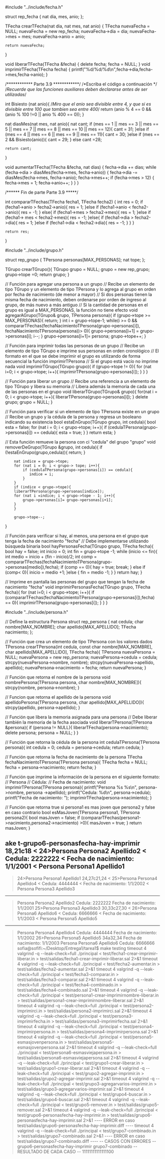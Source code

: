 
#include "../include/fecha.h"

struct rep_fecha {
    nat dia, mes, anio;
};

TFecha crearTFecha(nat dia, nat mes, nat anio) {
    TFecha nuevaFecha = NULL;
    nuevaFecha = new rep_fecha;
    nuevaFecha->dia = dia;
    nuevaFecha->mes = mes;
    nuevaFecha->anio = anio;

    return nuevaFecha;
}

void liberarTFecha(TFecha &fecha) {
    delete fecha;
    fecha = NULL;
}
void imprimirTFecha(TFecha fecha) {
    printf("%d/%d/%d\n",fecha->dia,fecha->mes,fecha->anio);
}

/************ Parte 3.9 ************/
/*Escriba el código a continuación */
/*Recuerde que las funciones auxiliares
  deben declararse antes de ser utilizadas*/

int Bisiesto (nat anio){
    /*Miro que el anio sea divisible entre 4,
    y que si es divisible entre 100 que tambien sea entre 400*/
    return (anio % 4 == 0 && (anio % 100 !=0 || anio % 400 == 0));
}

nat diasMes(nat mes, nat anio){
    nat cant;
    if (mes == 1 || mes == 3 || mes == 5 || mes == 7 || mes == 8 || mes == 10 || mes == 12){
        cant = 31;
    }else if (mes == 4 || mes == 6 || mes == 9 || mes == 11){
        cant = 30;
    }else if (mes == 2 && Bisiesto(anio)){
        cant = 29;
    } else cant =28;

    return cant;
}

void aumentarTFecha(TFecha &fecha, nat dias) {
    fecha->dia += dias;
    while (fecha->dia > diasMes(fecha->mes, fecha->anio)) {
        fecha->dia -= diasMes(fecha->mes, fecha->anio);
        fecha->mes++;
        if (fecha->mes > 12) {
            fecha->mes = 1;
            fecha->anio++;
            }
            }
}

/****** Fin de parte Parte 3.9 *****/

int compararTFechas(TFecha fecha1, TFecha fecha2) {
    int res = 0;
    if (fecha1->anio > fecha2->anio){
        res = 1;
    }else if (fecha1->anio < fecha2->anio){
        res = -1;
    } else{
        if (fecha1->mes > fecha2->mes){
            res = 1;
            }else if (fecha1-> mes < fecha2->mes){
                res = -1;
                }else{
                    if (fecha1->dia > fecha2->dia){
                        res = 1;
                        }else if (fecha1->dia < fecha2->dia){
                            res = -1;
                        }
                }
    }

    return res;
}

#include "../include/grupo.h"

struct rep_grupo {
    TPersona personas[MAX_PERSONAS];
    nat tope;
};

TGrupo crearTGrupo(){
    TGrupo grupo = NULL;
    grupo = new rep_grupo;
    grupo->tope =0; 
    return grupo;
}

// Función para agregar una persona a un grupo
// Recibe un elemento de tipo TGrupo y un elemento de tipo TPersona y lo agrega al grupo en orden por fecha de nacimiento (de menor a mayor)
// Si dos personas tienen la misma fecha de nacimiento, deben ordenarse por orden de ingreso al grupo, de más nuevo a más antiguo
// Si la cantidad de personas en el grupo es igual a MAX_PERSONAS, la función no tiene efecto
void agregarAGrupo(TGrupo& grupo, TPersona persona){
    if (grupo->tope >= MAX_PERSONAS){
        return;
        }
        int i = grupo->tope-1;
        while(i >= 0 && compararTFechas(fechaNacimientoTPersona(grupo->personas[i]), fechaNacimientoTPersona(persona))> 0){
            grupo->personas[i+1] = grupo->personas[i];
            i--;
        }
        grupo->personas[i+1]= persona;
        grupo->tope++;
}

// Función para imprimir todas las personas de un grupo
// Recibe un elemento de tipo TGrupo e imprime sus personas en orden cronológico
// El formato en el que se debe imprimir el grupo es utilizando de forma secuencial la función imprimirTPersona
// Si el grupo está vacío no imprime nada
void imprimirTGrupo(TGrupo grupo){
    if (grupo->tope != 0){
        for (nat i=0; i < grupo->tope; i++){
            imprimirTPersona(grupo->personas[i]);
        }
    }
}

// Función para liberar un grupo
// Recibe una referencia a un elemento de tipo TGrupo y libera su memoria
// Libera además la memoria de cada una de las personas en el grupo
void liberarTGrupo(TGrupo& grupo){
    for(nat i = 0; i < grupo->tope; i++){
        liberarTPersona(grupo->personas[i]);
    }
    delete grupo;
    grupo = NULL;
}


// Función para verificar si un elemento de tipo TPersona existe en un grupo
// Recibe un grupo y la cédula de la persona y regresa un booleano indicando su existencia
bool estaEnGrupo(TGrupo grupo, int cedula){
    bool esta = false;
    for (nat i = 0; i < grupo->tope; i++){
        if (cedulaTPersona(grupo->personas[i]) == cedula){
        esta = true;
        }
    }
	return esta;
}

// Esta función remueve la persona con ci "cedula" del grupo "grupo"
void removerDeGrupo(TGrupo &grupo, int cedula){
    if (!estaEnGrupo(grupo,cedula)){
        return;
        }
        
        nat indice = grupo->tope;
        for (nat i = 0; i < grupo-> tope; i++){
            if (cedulaTPersona(grupo->personas[i]) == cedula){
               indice = i;
            }
        }
        if (indice < grupo->tope){
        liberarTPersona(grupo->personas[indice]);
        for (nat i =indice; i < grupo->tope - 1; i++){
            grupo->personas[i]= grupo->personas[i+1];
        }
        }
        
        grupo->tope--;
     
}

// Función para verificar si hay, al menos, una persona en el grupo que tenga la fecha de nacimiento "fecha"
// Debe implementarse utilizando búsqueda binaria
bool hayPersonasFecha(TGrupo grupo, TFecha fecha){
    bool hay = false;
    int inicio = 0;
    int fin = grupo->tope -1;
    while (inicio <= fin){
        int medio = inicio + (fin - inicio)/2;
        int comp = compararTFechas(fechaNacimientoTPersona(grupo->personas[medio]),fecha);
        if (comp == 0){
            hay = true;
            break;
        } else if (comp< 0){
            inicio = medio +1;
        }else {
            fin = medio -1;
        }
    }
    return hay;
}

// Imprime en pantalla las personas del grupo que tengan la fecha de nacimiento "fecha" 
void imprimirPersonasFecha(TGrupo grupo, TFecha fecha){
    for (nat i=0; i < grupo->tope; i++){
        if (compararTFechas(fechaNacimientoTPersona(grupo->personas[i]),fecha) == 0){
               imprimirTPersona(grupo->personas[i]);
        }
    }
}

#include "../include/persona.h"

// Define la estructura Persona
struct rep_persona {
    nat cedula;
    char nombre[MAX_NOMBRE];
    char apellido[MAX_APELLIDO];
    TFecha nacimiento;
};

// Función que crea un elemento de tipo TPersona con los valores dados
TPersona crearTPersona(int cedula, const char nombre[MAX_NOMBRE], char apellido[MAX_APELLIDO], TFecha fecha){
    TPersona nuevaPersona = NULL;
    nuevaPersona = new rep_persona;
    nuevaPersona->cedula = cedula;
    strcpy(nuevaPersona->nombre, nombre);
    strcpy(nuevaPersona->apellido, apellido);
    nuevaPersona->nacimiento = fecha;
    return nuevaPersona;
}

// Función que retorna el nombre de la persona
void nombrePersona(TPersona persona, char nombre[MAX_NOMBRE]){
    strcpy(nombre, persona->nombre);
}

// Funcion que retorna el apellido de la persona
void apellidoPersona(TPersona persona, char apellido[MAX_APELLIDO]){
    strcpy(apellido, persona->apellido);
}

// Función que libera la memoria asignada para una persona
// Debe liberar también la memoria de la fecha asociada
void liberarTPersona(TPersona &persona){
    if (persona != NULL){
        liberarTFecha(persona->nacimiento);
    delete persona;
    persona = NULL;
}
}

// Función que retorna la cédula de la persona
int cedulaTPersona(TPersona persona){
    int cedula = 0;
	cedula = persona->cedula;
	return cedula;
}

// Función que retorna la fecha de nacimiento de la persona
TFecha fechaNacimientoTPersona(TPersona persona){
    TFecha fecha = NULL;
    fecha = persona->nacimiento;
	return fecha;
}

// Función que imprime la información de la persona en el siguiente formato:
// Persona <nombre> <apellido>
// Cédula: <cedula>
// Fecha de nacimiento: <fecha>
void imprimirTPersona(TPersona persona){
    printf("Persona %s %s\n", persona->nombre, persona ->apellido);
    printf("Cedula: %d\n", persona->cedula);
    printf("Fecha de nacimiento: ");
    imprimirTFecha(persona->nacimiento);
}

// Función que retorna true si persona1 es mas joven que persona2 y false en caso contrario
bool esMasJoven(TPersona persona1, TPersona persona2){
    bool masJoven = false;
	if (compararTFechas(persona1->nacimiento,persona2->nacimiento) >0){
        masJoven = true;
    }
	return masJoven;
}

ake t-grupo6-personasfecha-hay-imprimir
18,21c18
< 24>Persona Persona2 Apellido2
< Cedula: 2222222
< Fecha de nacimiento: 1/1/2001
< Persona Persona1 Apellido1
---
> 24>Persona Persona1 Apellido1
24,27c21,24
< 25>Persona Persona4 Apellido4
< Cedula: 4444444
< Fecha de nacimiento: 1/1/2002
< Persona Persona3 Apellido3
---
> Persona Persona2 Apellido2
> Cedula: 2222222
> Fecha de nacimiento: 1/1/2001
> 25>Persona Persona3 Apellido3
30,33c27,30
< 26>Persona Persona6 Apellido6
< Cedula: 6666666
< Fecha de nacimiento: 1/1/2003
< Persona Persona5 Apellido5
---
> Persona Persona4 Apellido4
> Cedula: 4444444
> Fecha de nacimiento: 1/1/2002
> 26>Persona Persona5 Apellido5
34a32,34
> Fecha de nacimiento: 1/1/2003
> Persona Persona6 Apellido6
> Cedula: 6666666
sofia@sofifi:~/Desktop/Entrega1/tarea1$ make testing
timeout 4 valgrind -q --leak-check=full ./principal < test/fecha1-crear-imprimir-liberar.in > test/salidas/fecha1-crear-imprimir-liberar.sal 2>&1
timeout 4 valgrind -q --leak-check=full ./principal < test/fecha2-aumentar.in > test/salidas/fecha2-aumentar.sal 2>&1
timeout 4 valgrind -q --leak-check=full ./principal < test/fecha3-comparar.in > test/salidas/fecha3-comparar.sal 2>&1
timeout 4 valgrind -q --leak-check=full ./principal < test/fecha4-combinado.in > test/salidas/fecha4-combinado.sal 2>&1
timeout 4 valgrind -q --leak-check=full ./principal < test/persona1-crear-imprimirnombre-liberar.in > test/salidas/persona1-crear-imprimirnombre-liberar.sal 2>&1
timeout 4 valgrind -q --leak-check=full ./principal < test/persona2-imprimirci.in > test/salidas/persona2-imprimirci.sal 2>&1
timeout 4 valgrind -q --leak-check=full ./principal < test/persona3-imprimirfecha.in > test/salidas/persona3-imprimirfecha.sal 2>&1
timeout 4 valgrind -q --leak-check=full ./principal < test/persona4-imprimirpersona.in > test/salidas/persona4-imprimirpersona.sal 2>&1
timeout 4 valgrind -q --leak-check=full ./principal < test/persona5-esmasjovenpersona.in > test/salidas/persona5-esmasjovenpersona.sal 2>&1
timeout 4 valgrind -q --leak-check=full ./principal < test/persona6-esmasviejapersona.in > test/salidas/persona6-esmasviejapersona.sal 2>&1
timeout 4 valgrind -q --leak-check=full ./principal < test/grupo1-crear-liberar.in > test/salidas/grupo1-crear-liberar.sal 2>&1
timeout 4 valgrind -q --leak-check=full ./principal < test/grupo2-agregar-imprimir.in > test/salidas/grupo2-agregar-imprimir.sal 2>&1
timeout 4 valgrind -q --leak-check=full ./principal < test/grupo3-agregarvarios-imprimir.in > test/salidas/grupo3-agregarvarios-imprimir.sal 2>&1
timeout 4 valgrind -q --leak-check=full ./principal < test/grupo4-buscar.in > test/salidas/grupo4-buscar.sal 2>&1
timeout 4 valgrind -q --leak-check=full ./principal < test/grupo5-remover.in > test/salidas/grupo5-remover.sal 2>&1
timeout 4 valgrind -q --leak-check=full ./principal < test/grupo6-personasfecha-hay-imprimir.in > test/salidas/grupo6-personasfecha-hay-imprimir.sal 2>&1
---- ERROR en caso test/salidas/grupo6-personasfecha-hay-imprimir.diff ----
timeout 4 valgrind -q --leak-check=full ./principal < test/grupo7-combinado.in > test/salidas/grupo7-combinado.sal 2>&1
---- ERROR en caso test/salidas/grupo7-combinado.diff ----
-- CASOS CON ERRORES --
grupo6-personasfecha-hay-imprimir
grupo7-combinado
-- RESULTADO DE CADA CASO --
11111111111111100
